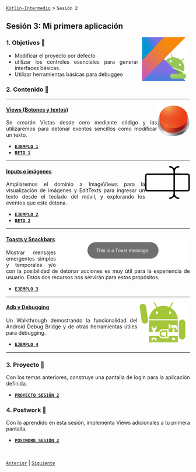 [`Kotlin-Intermedio`](../Readme.md) > `Sesión 2`

## Sesión 3: Mi primera aplicación

<img src="../images/android-kotlin.png" align="right" height="120" hspace="10">
<div style="text-align: justify;">

### 1. Objetivos :dart: 

- Modificar el proyecto por defecto
- utilizar los controles esenciales para generar interfaces básicas.
- Utilizar herramientas básicas para debuggeo

### 2. Contenido :blue_book:

---

<img src="images/button.png" align="right" height="90"> 

#### <ins>Views (Botones y textos)</ins>

Se crearán Vistas desde cero mediante código y las utilizaremos para detonar eventos sencillos como modificar un texto.

- [**`EJEMPLO 1`**](Ejemplo-01/Readme.md)
- [**`RETO 1`**](Reto-01/Readme.md)

---

<img src="images/text_input.png" align="right" height="90"> 

#### <ins>Inputs e imágenes</ins>

Ampliaremos el dominio a ImageViews para la visualización de imágenes y EditTexts para ingresar un texto desde el teclado del móvil, y explorando los eventos que este detona. 

- [**`EJEMPLO 2`**](Ejemplo-02/Readme.md)
- [**`RETO 2`**](Reto-02/Readme.md)

---

<img src="images/Toast.png" align="right" height="90"> 

#### <ins>Toasts y Snackbars</ins>

Mostrar mensajes emergentes simples y temporales y/o con la posibilidad de detonar acciones es muy útil para la experiencia de usuario. Estos dos recursos nos servirán para estos propósitos.

- [**`EJEMPLO 3`**](Ejemplo-03/Readme.md)

---

<img src="images/adb.png" align="right" height="110"> 

#### <ins>Adb y Debugging</ins>

Un Walkthrough demostrando la funcionalidad del Android Debug Bridge y de otras herramientas útiles para debugging.

- [**`EJEMPLO 4`**](Ejemplo-04/Readme.md)

---

### 3. Proyecto :hammer:

Con los temas anteriores, construye una pantalla de login para la aplicación definida.

- [**`PROYECTO SESIÓN 2`**](Proyecto/Readme.md)

### 4. Postwork :memo:

Con lo aprendido en esta sesión, implementa Views adicionales a tu primera pantalla.

- [**`POSTWORK SESIÓN 2`**](Postwork/Readme.md)

<br/>

[`Anterior`](../Sesion-01/Readme.md) | [`Siguiente`](../Sesion-03/Readme.md)      

</div>

